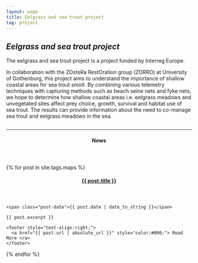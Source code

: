 ```yaml
---
layout: page
title: Eelgrass and sea trout project
tag: project
---
```


## *Eelgrass and sea trout project*

<!--more-->

The eelgrass and sea trout project is a project funded by Interreg Europe. 

In collaboration with the ZOsteRa RestOration group (ZORRO) at University of Gothenburg, this project aims to understand the importance of shallow coastal areas for sea trout smolt. By combining various telemetry techniques with capturing methods such as beach seine nets and fyke nets, we hope to determine how shallow coastal areas i.e. eelgrass meadows and unvegetated sites affect prey choice, growth, survival and habitat use of sea trout. The results can provide information about the need to co-manage sea trout and eelgrass meadows in the sea.  
 
<p class="sponsors">
  <a href="https://www.interregeurope.eu/">
    <img alt="" src="https://github.com/user-attachments/assets/73ea06cb-2906-4d66-9947-c12c4d0eac50" />
  </a>
</p>    

---

<aside class="posts">
  <header>
    <h4>News</h4>
  </header>

  {% for post in site.tags.maps %}
  <section class="post">
    <header>
      <h4 class="post-title">
        <a href="{{ post.url | absolute_url }}">
          {{ post.title }}
        </a>
      </h4>
    </header>

    <span class="post-date">{{ post.date | date_to_string }}</span>

    {{ post.excerpt }}

    <footer style="text-align:right;">
      <a href="{{ post.url | absolute_url }}" style="color:#000;"> Read More </a>
    </footer>
  </section>
  {% endfor %}
</aside>

